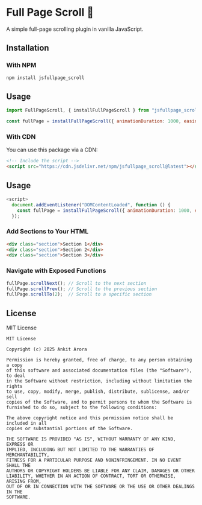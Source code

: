 # Full Page Scroll 🚀

A simple full-page scrolling plugin in vanilla JavaScript.

## Installation

### With NPM

```sh
npm install jsfullpage_scroll
```

## Usage

```javascript
import FullPageScroll, { installFullPageScroll } from "jsfullpage_scroll";

const fullPage = installFullPageScroll({ animationDuration: 1000, easing: "ease-in-out" });
```

### With CDN

You can use this package via a CDN:

```html
<!-- Include the script -->
<script src="https://cdn.jsdelivr.net/npm/jsfullpage_scroll@latest"></script>
```

## Usage 

```javascript
<script>
  document.addEventListener("DOMContentLoaded", function () {
    const fullPage = installFullPageScroll({ animationDuration: 1000, easing: "ease-in-out" });
  });
```

### Add Sections to Your HTML

```html
<div class="section">Section 1</div>
<div class="section">Section 2</div>
<div class="section">Section 3</div>
```

### Navigate with Exposed Functions

```javascript
fullPage.scrollNext(); // Scroll to the next section
fullPage.scrollPrev(); // Scroll to the previous section
fullPage.scrollTo(2);  // Scroll to a specific section
```

## License

MIT License

```
MIT License

Copyright (c) 2025 Ankit Arora

Permission is hereby granted, free of charge, to any person obtaining a copy
of this software and associated documentation files (the "Software"), to deal
in the Software without restriction, including without limitation the rights
to use, copy, modify, merge, publish, distribute, sublicense, and/or sell
copies of the Software, and to permit persons to whom the Software is
furnished to do so, subject to the following conditions:

The above copyright notice and this permission notice shall be included in all
copies or substantial portions of the Software.

THE SOFTWARE IS PROVIDED "AS IS", WITHOUT WARRANTY OF ANY KIND, EXPRESS OR
IMPLIED, INCLUDING BUT NOT LIMITED TO THE WARRANTIES OF MERCHANTABILITY,
FITNESS FOR A PARTICULAR PURPOSE AND NONINFRINGEMENT. IN NO EVENT SHALL THE
AUTHORS OR COPYRIGHT HOLDERS BE LIABLE FOR ANY CLAIM, DAMAGES OR OTHER
LIABILITY, WHETHER IN AN ACTION OF CONTRACT, TORT OR OTHERWISE, ARISING FROM,
OUT OF OR IN CONNECTION WITH THE SOFTWARE OR THE USE OR OTHER DEALINGS IN THE
SOFTWARE.
```